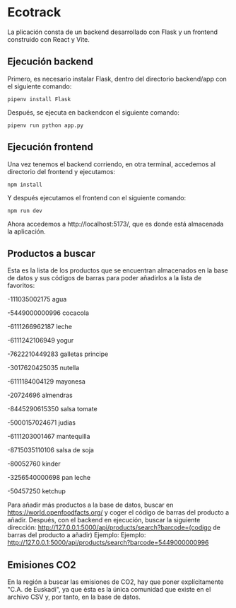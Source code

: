 # Ecotrack

La plicación consta de un backend desarrollado con Flask y un frontend construido con React y Vite.

## Ejecución backend

Primero, es necesario instalar Flask, dentro del directorio backend/app con el siguiente comando:

```
pipenv install Flask 
```
Después, se ejecuta en backendcon el siguiente comando:

```
pipenv run python app.py
```

## Ejecución frontend

Una vez tenemos el backend corriendo, en otra terminal, accedemos al directorio del frontend y ejecutamos: 

```
npm install
```
Y después ejecutamos el frontend con el siguiente comando:

```
npm run dev
```
Ahora accedemos a http://localhost:5173/, que es donde está almacenada la aplicación.

## Productos a buscar
Esta es la lista de los productos que se encuentran almacenados en la base de datos y sus códigos de barras para poder añadirlos a la lista de favoritos:

-111035002175 agua

-5449000000996 cocacola

-6111266962187 leche

-6111242106949 yogur

-7622210449283 galletas principe

-3017620425035 nutella

-6111184004129 mayonesa

-20724696 almendras

-8445290615350 salsa tomate

-5000157024671 judias

-6111203001467 mantequilla

-8715035110106 salsa de soja

-80052760 kinder

-3256540000698 pan leche

-50457250 ketchup

 Para añadir más productos a la base de datos, buscar en https://world.openfoodfacts.org/ y coger el código de barras del producto a añadir. Después, con el backend en ejecución, buscar la siguiente dirección: http://127.0.0.1:5000/api/products/search?barcode=(codigo de barras del producto a añadir)
 Ejemplo: Ejemplo: http://127.0.0.1:5000/api/products/search?barcode=5449000000996

 ## Emisiones CO2
 En la región a buscar las emisiones de CO2, hay que poner explícitamente "C.A. de Euskadi", ya que ésta es la única comunidad que existe en el archivo CSV y, por tanto, en la base de datos.
